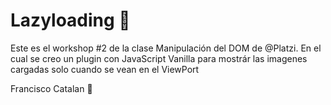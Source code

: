 # Lazyloading 🦊
Este es el workshop #2 de la clase Manipulación del DOM de @Platzi. 
En el cual se creo un plugin con JavaScript Vanilla para mostrár las imagenes cargadas solo cuando se vean en el ViewPort

Francisco Catalan 💙
